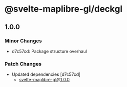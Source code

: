 # @svelte-maplibre-gl/deckgl

## 1.0.0

### Minor Changes

- d7c57cd: Package structure overhaul

### Patch Changes

- Updated dependencies [d7c57cd]
  - svelte-maplibre-gl@1.0.0
